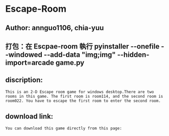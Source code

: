 # Escape-Room
## Author: annguo1106, chia-yuu

## 打包：在 Escpae-room 執行 pyinstaller --onefile --windowed --add-data "img;img" --hidden-import=arcade game.py

## discription:
    This is an 2-D Escape room game for windows desktop.There are two rooms in this game. The first room is room114, and the second room is room022. You have to escape the first room to enter the second room.

## download link:
    You can download this game directly from this page: 